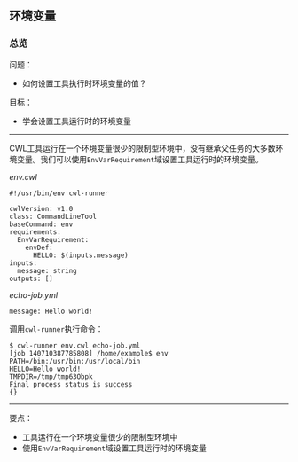 ## 环境变量

### 总览

问题：

* 如何设置工具执行时环境变量的值？

目标：

* 学会设置工具运行时的环境变量

-----

CWL工具运行在一个环境变量很少的限制型环境中，没有继承父任务的大多数环境变量。我们可以使用`EnvVarRequirement`域设置工具运行时的环境变量。

*env.cwl*

~~~
#!/usr/bin/env cwl-runner

cwlVersion: v1.0
class: CommandLineTool
baseCommand: env
requirements:
  EnvVarRequirement:
    envDef:
      HELLO: $(inputs.message)
inputs:
  message: string
outputs: []

~~~

*echo-job.yml*

~~~
message: Hello world!
~~~

调用`cwl-runner`执行命令：

~~~
$ cwl-runner env.cwl echo-job.yml
[job 140710387785808] /home/example$ env
PATH=/bin:/usr/bin:/usr/local/bin
HELLO=Hello world!
TMPDIR=/tmp/tmp63Obpk
Final process status is success
{}
~~~

-----

要点：

* 工具运行在一个环境变量很少的限制型环境中
* 使用`EnvVarRequirement`域设置工具运行时的环境变量
